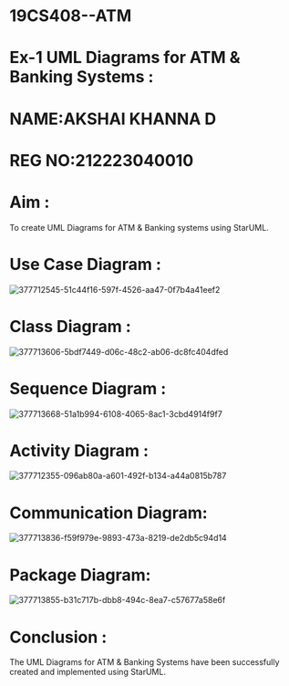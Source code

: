 # 19CS408--ATM
# Ex-1 UML Diagrams for ATM & Banking Systems :
# NAME:AKSHAI KHANNA D
# REG NO:212223040010
# Aim :
To create UML Diagrams for ATM & Banking systems using StarUML.

# Use Case Diagram :

![377712545-51c44f16-597f-4526-aa47-0f7b4a41eef2](https://github.com/user-attachments/assets/d43d3853-49dc-4d6b-b390-31b3fdc754fe)


# Class Diagram :
![377713606-5bdf7449-d06c-48c2-ab06-dc8fc404dfed](https://github.com/user-attachments/assets/e638712b-5e6c-4c6a-9ec9-043e0bfe574f)


# Sequence Diagram :
![377713668-51a1b994-6108-4065-8ac1-3cbd4914f9f7](https://github.com/user-attachments/assets/a2fdeeb6-6ebf-4077-a393-e8d0f50fc26d)


# Activity Diagram :
![377712355-096ab80a-a601-492f-b134-a44a0815b787](https://github.com/user-attachments/assets/b621fa24-05e0-4657-b8b2-46ee8a75a96e)


# Communication Diagram:
![377713836-f59f979e-9893-473a-8219-de2db5c94d14](https://github.com/user-attachments/assets/aa8c2d78-2d68-4e1f-b6c5-78bd307f5079)


# Package Diagram:
![377713855-b31c717b-dbb8-494c-8ea7-c57677a58e6f](https://github.com/user-attachments/assets/77c7dd0e-0194-4b83-9e41-5f72d093029c)


# Conclusion :
The UML Diagrams for ATM & Banking Systems have been successfully created and implemented using StarUML.

